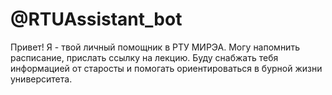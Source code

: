 # @RTUAssistant_bot
Привет! Я - твой личный помощник в РТУ МИРЭА. 
Могу напомнить расписание, прислать ссылку на лекцию. 
Буду снабжать тебя информацией от старосты и помогать ориентироваться в бурной жизни университета.
